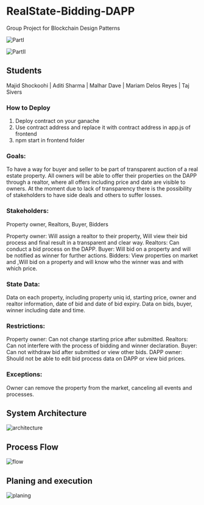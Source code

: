# RealState-Bidding-DAPP

Group Project for Blockchain Design Patterns

![PartI](/media/part1.gif)

![PartII](/media/part1.gif)

## Students

Majid Shockoohi | Aditi Sharma | Malhar Dave | Mariam Delos Reyes | Taj Sivers

### How to Deploy

1. Deploy contract on your ganache
1. Use contract address and replace it with contract address in app.js of frontend
1. npm start in frontend folder

### Goals:

To have a way for buyer and seller to be part of transparent auction of a real estate property. All owners will be able to offer their properties on the DAPP through a realtor, where all offers including price and date are visible to owners. At the moment due to lack of transparency there is the possibility of stakeholders to have side deals and others to suffer losses.

### Stakeholders:

Property owner, Realtors, Buyer, Bidders

Property owner: Will assign a realtor to their property, Will view their bid process and final result in a transparent and clear way.
Realtors: Can conduct a bid process on the DAPP.
Buyer: Will bid on a property and will be notified as winner for further actions.
Bidders: View properties on market and ,Will bid on a property and will know who the winner was and with which price.

### State Data:

Data on each property, including property uniq id, starting price, owner and realtor information, date of bid and date of bid expiry.
Data on bids, buyer, winner including date and time.

### Restrictions:

Property owner: Can not change starting price after submitted.
Realtors: Can not interfere with the process of bidding and winner declaration.
Buyer: Can not withdraw bid after submitted or view other bids.
DAPP owner: Should not be able to edit bid process data on DAPP or view bid prices.

### Exceptions:

Owner can remove the property from the market, canceling all events and processes.

## System Architecture

![architecture](/media/arch.png)

## Process Flow

![flow](/media/flow.png)

## Planing and execution

![planing](/media/plan.png)
